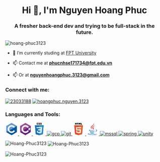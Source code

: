 <h1 align="center">Hi 👋, I'm Nguyen Hoang Phuc</h1>
<h3 align="center">A fresher back-end dev and trying to be full-stack in the future.</h3>

<p align="left"> <img src="https://komarev.com/ghpvc/?username=hoang-phuc3123&label=Profile%20views&color=0e75b6&style=flat" alt="hoang-phuc3123" /> </p>

- 🔭 I’m currently studing at [FPT University](https://daihoc.fpt.edu.vn/)

- 📫 Contact me at **phucnhse171734@fpt.edu.vn**
  
- 📫 Or at **nguyenhoangphuc.3123@gmail.com**

<h3 align="left">Connect with me:</h3>
<p align="left">
<a href="https://stackoverflow.com/users/23033188" target="blank"><img align="center" src="https://raw.githubusercontent.com/rahuldkjain/github-profile-readme-generator/master/src/images/icons/Social/stack-overflow.svg" alt="23033188" height="30" width="40" /></a>
<a href="https://fb.com/hoangphuc.nguyen.3123" target="blank"><img align="center" src="https://raw.githubusercontent.com/rahuldkjain/github-profile-readme-generator/master/src/images/icons/Social/facebook.svg" alt="hoangphuc.nguyen.3123" height="30" width="40" /></a>
</p>

<h3 align="left">Languages and Tools:</h3>
<p align="left"> <a href="https://www.cprogramming.com/" target="_blank" rel="noreferrer"> <img src="https://raw.githubusercontent.com/devicons/devicon/master/icons/c/c-original.svg" alt="c" width="40" height="40"/> </a> <a href="https://www.w3schools.com/cs/" target="_blank" rel="noreferrer"> <img src="https://raw.githubusercontent.com/devicons/devicon/master/icons/csharp/csharp-original.svg" alt="csharp" width="40" height="40"/> </a> <a href="https://www.w3schools.com/css/" target="_blank" rel="noreferrer"> <img src="https://raw.githubusercontent.com/devicons/devicon/master/icons/css3/css3-original-wordmark.svg" alt="css3" width="40" height="40"/> </a> <a href="https://cloud.google.com" target="_blank" rel="noreferrer"> <img src="https://www.vectorlogo.zone/logos/google_cloud/google_cloud-icon.svg" alt="gcp" width="40" height="40"/> </a> <a href="https://git-scm.com/" target="_blank" rel="noreferrer"> <img src="https://www.vectorlogo.zone/logos/git-scm/git-scm-icon.svg" alt="git" width="40" height="40"/> </a> <a href="https://www.w3.org/html/" target="_blank" rel="noreferrer"> <img src="https://raw.githubusercontent.com/devicons/devicon/master/icons/html5/html5-original-wordmark.svg" alt="html5" width="40" height="40"/> </a> <a href="https://www.java.com" target="_blank" rel="noreferrer"> <img src="https://raw.githubusercontent.com/devicons/devicon/master/icons/java/java-original.svg" alt="java" width="40" height="40"/> </a> <a href="https://www.microsoft.com/en-us/sql-server" target="_blank" rel="noreferrer"> <img src="https://www.svgrepo.com/show/303229/microsoft-sql-server-logo.svg" alt="mssql" width="40" height="40"/> </a> <a href="https://spring.io/" target="_blank" rel="noreferrer"> <img src="https://www.vectorlogo.zone/logos/springio/springio-icon.svg" alt="spring" width="40" height="40"/> </a> <a href="https://unity.com/" target="_blank" rel="noreferrer"> <img src="https://www.vectorlogo.zone/logos/unity3d/unity3d-icon.svg" alt="unity" width="40" height="40"/> </a> </p>

<p><img align="left" src="https://github-readme-stats.vercel.app/api/top-langs?username=hoang-phuc3123&show_icons=true&locale=en&layout=compact" alt="Hoang-Phuc3123" /></p>

<p>&nbsp;<img align="center" src="https://github-readme-stats.vercel.app/api?username=hoang-phuc3123&show_icons=true&locale=en" alt="Hoang-Phuc3123" /></p>

<p><img align="center" src="https://github-readme-streak-stats.herokuapp.com/?user=hoang-phuc3123&" alt="Hoang-Phuc3123" /></p>

